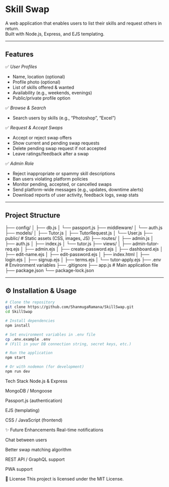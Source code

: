 # Skill Swap

A web application that enables users to list their skills and request others in return.  
Built with Node.js, Express, and EJS templating.

---

## Features

✅ *User Profiles*
- Name, location (optional)
- Profile photo (optional)
- List of skills offered & wanted
- Availability (e.g., weekends, evenings)
- Public/private profile option

✅ *Browse & Search*
- Search users by skills (e.g., “Photoshop”, “Excel”)

✅ *Request & Accept Swaps*
- Accept or reject swap offers
- Show current and pending swap requests
- Delete pending swap request if not accepted
- Leave ratings/feedback after a swap

✅ *Admin Role*
- Reject inappropriate or spammy skill descriptions
- Ban users violating platform policies
- Monitor pending, accepted, or cancelled swaps
- Send platform-wide messages (e.g., updates, downtime alerts)
- Download reports of user activity, feedback logs, swap stats

---

## Project Structure

├── config/
│ ├── db.js
│ └── passport.js
├── middleware/
│ └── auth.js
├── models/
│ ├── Tutor.js
│ ├── TutorRequest.js
│ └── User.js
├── public/ # Static assets (CSS, images, JS)
├── routes/
│ ├── admin.js
│ ├── auth.js
│ ├── index.js
│ └── tutor.js
├── views/ 
│ ├── admin-tutor-req.ejs
│ ├── admin.ejs
│ ├── create-password.ejs
│ ├── dashboard.ejs
│ ├── edit-name.ejs
│ ├── edit-password.ejs
│ ├── index.html
│ ├── login.ejs
│ ├── signup.ejs
│ ├── terms.ejs
│ └── tutor-apply.ejs
├── .env # Environment variables
├── .gitignore
├── app.js # Main application file
├── package.json
└── package-lock.json


---

## ⚙ Installation & Usage

```bash
# Clone the repository
git clone https://github.com/ShanmugaRamana/SkillSwap.git
cd SkillSwap

# Install dependencies
npm install

# Set environment variables in .env file
cp .env.example .env
# (Fill in your DB connection string, secret keys, etc.)

# Run the application
npm start

# Or with nodemon (for development)
npm run dev

```

Tech Stack
Node.js & Express

MongoDB / Mongoose

Passport.js (authentication)

EJS (templating)

CSS / JavaScript (frontend)


✨ Future Enhancements
Real-time notifications

Chat between users

Better swap matching algorithm

REST API / GraphQL support

PWA support

📄 License
This project is licensed under the MIT License.
